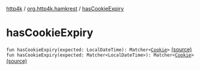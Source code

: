 [http4k](../index.md) / [org.http4k.hamkrest](index.md) / [hasCookieExpiry](./has-cookie-expiry.md)

# hasCookieExpiry

`fun hasCookieExpiry(expected: LocalDateTime): Matcher<`[`Cookie`](../org.http4k.core.cookie/-cookie/index.md)`>` [(source)](https://github.com/http4k/http4k/blob/master/http4k-testing-hamkrest/src/main/kotlin/org/http4k/hamkrest/cookie.kt#L21)
`fun hasCookieExpiry(expected: Matcher<LocalDateTime>): Matcher<`[`Cookie`](../org.http4k.core.cookie/-cookie/index.md)`>` [(source)](https://github.com/http4k/http4k/blob/master/http4k-testing-hamkrest/src/main/kotlin/org/http4k/hamkrest/cookie.kt#L23)